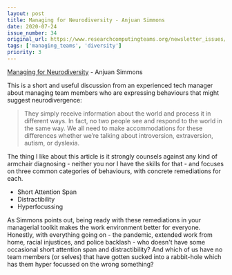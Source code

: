 ```yaml
---
layout: post
title: Managing for Neurodiversity - Anjuan Simmons
date: 2020-07-24
issue_number: 34
original_url: https://www.researchcomputingteams.org/newsletter_issues/0034
tags: ['managing_teams', 'diversity']
priority: 3
---
```


<!-- markdownlint-disable MD033 -->
<!-- markdownlint-disable MD041 -->
<!-- markdownlint-disable MD049 -->

[Managing for Neurodiversity](https://anjuansimmons.com/blog/managing-for-neurodiversity/) - Anjuan Simmons

This is a short and useful discussion from an experienced tech manager about managing team members who are expressing behaviours that might suggest neurodivergence:


> They simply receive information about the world and process it in different ways. In fact, no two people see and respond to the world in the same way. We all need to make accommodations for these differences whether we’re talking about introversion, extraversion, autism, or dyslexia.

The thing I like about this article is it strongly counsels against any kind of armchair diagnosing - neither you nor I have the skills for that - and focuses on three common categories of behaviours, with concrete remediations for each.


- Short Attention Span
- Distractibility
- Hyperfocussing

As Simmons points out, being ready with these remediations in your managerial toolkit makes the work environment better for everyone. Honestly, with everything going on - the pandemic, extended work from home, racial injustices, and police backlash - who doesn't have some occasional short attention span and distractibility? And which of us have no team members (or selves) that have gotten sucked into a rabbit-hole which has them hyper focussed on the wrong something?